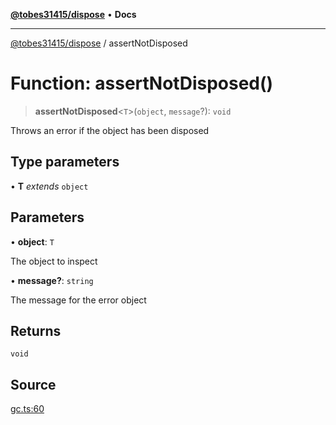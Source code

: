 [**@tobes31415/dispose**](../README.md) • **Docs**

***

[@tobes31415/dispose](../globals.md) / assertNotDisposed

# Function: assertNotDisposed()

> **assertNotDisposed**\<`T`\>(`object`, `message`?): `void`

Throws an error if the object has been disposed

## Type parameters

• **T** *extends* `object`

## Parameters

• **object**: `T`

The object to inspect

• **message?**: `string`

The message for the error object

## Returns

`void`

## Source

[gc.ts:60](https://github.com/tobes31415/dispose/blob/bcfd41f014b1be28cdb1b562046ef05a00a09f24/src/gc.ts#L60)
